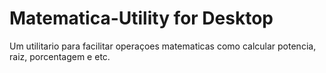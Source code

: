 # Matematica-Utility for Desktop
Um utilitario para facilitar operaçoes matematicas como calcular potencia, raiz, porcentagem  e etc.
